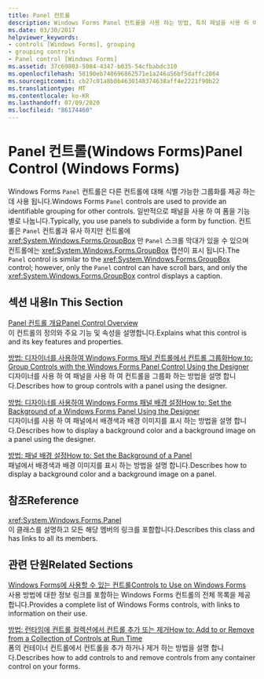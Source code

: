 ```yaml
---
title: Panel 컨트롤
description: Windows Forms Panel 컨트롤을 사용 하는 방법, 특히 패널을 사용 하 여 함수 별로 폼을 세분화 하는 방법에 대해 알아봅니다.
ms.date: 03/30/2017
helpviewer_keywords:
- controls [Windows Forms], grouping
- grouping controls
- Panel control [Windows Forms]
ms.assetid: 37c69803-5084-4347-b035-54cfbabdc310
ms.openlocfilehash: 58190eb740696862571e1a246a56bf5daffc2864
ms.sourcegitcommit: cb27c01a8b0b4630148374638aff4e2221f90b22
ms.translationtype: MT
ms.contentlocale: ko-KR
ms.lasthandoff: 07/09/2020
ms.locfileid: "86174460"
---
```

# <a name="panel-control-windows-forms"></a><span data-ttu-id="7361f-103">Panel 컨트롤(Windows Forms)</span><span class="sxs-lookup"><span data-stu-id="7361f-103">Panel Control (Windows Forms)</span></span>
<span data-ttu-id="7361f-104">Windows Forms `Panel` 컨트롤은 다른 컨트롤에 대해 식별 가능한 그룹화를 제공 하는 데 사용 됩니다.</span><span class="sxs-lookup"><span data-stu-id="7361f-104">Windows Forms `Panel` controls are used to provide an identifiable grouping for other controls.</span></span> <span data-ttu-id="7361f-105">일반적으로 패널을 사용 하 여 폼을 기능별로 나눕니다.</span><span class="sxs-lookup"><span data-stu-id="7361f-105">Typically, you use panels to subdivide a form by function.</span></span> <span data-ttu-id="7361f-106">컨트롤은 `Panel` 컨트롤과 유사 하지만 컨트롤에 <xref:System.Windows.Forms.GroupBox> 만 `Panel` 스크롤 막대가 있을 수 있으며 컨트롤에는 <xref:System.Windows.Forms.GroupBox> 캡션이 표시 됩니다.</span><span class="sxs-lookup"><span data-stu-id="7361f-106">The `Panel` control is similar to the <xref:System.Windows.Forms.GroupBox> control; however, only the `Panel` control can have scroll bars, and only the <xref:System.Windows.Forms.GroupBox> control displays a caption.</span></span>  
  
## <a name="in-this-section"></a><span data-ttu-id="7361f-107">섹션 내용</span><span class="sxs-lookup"><span data-stu-id="7361f-107">In This Section</span></span>  
 [<span data-ttu-id="7361f-108">Panel 컨트롤 개요</span><span class="sxs-lookup"><span data-stu-id="7361f-108">Panel Control Overview</span></span>](panel-control-overview-windows-forms.md)  
 <span data-ttu-id="7361f-109">이 컨트롤의 정의와 주요 기능 및 속성을 설명합니다.</span><span class="sxs-lookup"><span data-stu-id="7361f-109">Explains what this control is and its key features and properties.</span></span>  
  
 [<span data-ttu-id="7361f-110">방법: 디자이너를 사용하여 Windows Forms 패널 컨트롤에서 컨트롤 그룹화</span><span class="sxs-lookup"><span data-stu-id="7361f-110">How to: Group Controls with the Windows Forms Panel Control Using the Designer</span></span>](group-controls-with-wf-panel-control-using-the-designer.md)  
 <span data-ttu-id="7361f-111">디자이너를 사용 하 여 패널을 사용 하 여 컨트롤을 그룹화 하는 방법을 설명 합니다.</span><span class="sxs-lookup"><span data-stu-id="7361f-111">Describes how to group controls with a panel using the designer.</span></span>  
  
 [<span data-ttu-id="7361f-112">방법: 디자이너를 사용하여 Windows Forms 패널 배경 설정</span><span class="sxs-lookup"><span data-stu-id="7361f-112">How to: Set the Background of a Windows Forms Panel Using the Designer</span></span>](how-to-set-the-background-of-a-windows-forms-panel-using-the-designer.md)  
 <span data-ttu-id="7361f-113">디자이너를 사용 하 여 패널에서 배경색과 배경 이미지를 표시 하는 방법을 설명 합니다.</span><span class="sxs-lookup"><span data-stu-id="7361f-113">Describes how to display a background color and a background image on a panel using the designer.</span></span>  
  
 [<span data-ttu-id="7361f-114">방법: 패널 배경 설정</span><span class="sxs-lookup"><span data-stu-id="7361f-114">How to: Set the Background of a Panel</span></span>](how-to-set-the-background-of-a-windows-forms-panel.md)  
 <span data-ttu-id="7361f-115">패널에서 배경색과 배경 이미지를 표시 하는 방법을 설명 합니다.</span><span class="sxs-lookup"><span data-stu-id="7361f-115">Describes how to display a background color and a background image on a panel.</span></span>  
  
## <a name="reference"></a><span data-ttu-id="7361f-116">참조</span><span class="sxs-lookup"><span data-stu-id="7361f-116">Reference</span></span>  
 <xref:System.Windows.Forms.Panel>  
 <span data-ttu-id="7361f-117">이 클래스를 설명하고 모든 해당 멤버의 링크를 포함합니다.</span><span class="sxs-lookup"><span data-stu-id="7361f-117">Describes this class and has links to all its members.</span></span>  
  
## <a name="related-sections"></a><span data-ttu-id="7361f-118">관련 단원</span><span class="sxs-lookup"><span data-stu-id="7361f-118">Related Sections</span></span>  
 [<span data-ttu-id="7361f-119">Windows Forms에 사용할 수 있는 컨트롤</span><span class="sxs-lookup"><span data-stu-id="7361f-119">Controls to Use on Windows Forms</span></span>](controls-to-use-on-windows-forms.md)  
 <span data-ttu-id="7361f-120">사용 방법에 대한 정보 링크를 포함하는 Windows Forms 컨트롤의 전체 목록을 제공합니다.</span><span class="sxs-lookup"><span data-stu-id="7361f-120">Provides a complete list of Windows Forms controls, with links to information on their use.</span></span>  
  
 [<span data-ttu-id="7361f-121">방법: 런타임에 컨트롤 컬렉션에서 컨트롤 추가 또는 제거</span><span class="sxs-lookup"><span data-stu-id="7361f-121">How to: Add to or Remove from a Collection of Controls at Run Time</span></span>](how-to-add-to-or-remove-from-a-collection-of-controls-at-run-time.md)  
 <span data-ttu-id="7361f-122">폼의 컨테이너 컨트롤에서 컨트롤을 추가 하거나 제거 하는 방법을 설명 합니다.</span><span class="sxs-lookup"><span data-stu-id="7361f-122">Describes how to add controls to and remove controls from any container control on your forms.</span></span>
